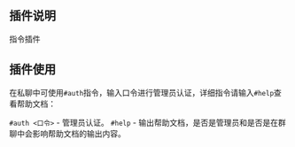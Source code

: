 ## 插件说明

指令插件

## 插件使用

在私聊中可使用`#auth`指令，输入口令进行管理员认证，详细指令请输入`#help`查看帮助文档：

`#auth <口令>` - 管理员认证。
`#help` - 输出帮助文档，是否是管理员和是否是在群聊中会影响帮助文档的输出内容。

